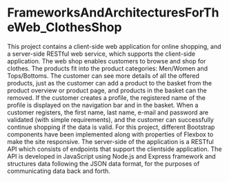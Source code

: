# FrameworksAndArchitecturesForTheWeb_ClothesShop
This project contains a client-side web application for online shopping, and a server-side RESTful web service, which supports the client-side application.
The web shop enables customers to browse and shop for clothes. The products fit into the product categories: Men/Women and Tops/Bottoms.
The customer can see more details of all the offered products, just as the customer can add a product to the basket from the product overview or product page, and products in the basket can the removed. If the customer creates a profile, the registered name of the profile is displayed on the navigation bar and in the basket. When a customer registers, the first name, last name, e-mail and password are validated (with simple requirements), and the customer can successfully continue shopping if the data is valid.
For this project, different Bootstrap components have been implemented along with properties of Flexbox to make the site responsive.
The server-side of the application is a RESTful API which consists of endpoints that support the clientside application. The API is developed in JavaScript using Node.js and Express framework and structures data following the JSON data format, for the purposes of communicating data back and forth. 
